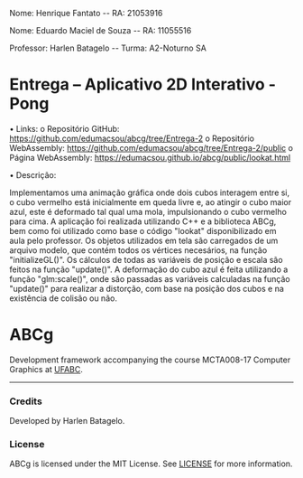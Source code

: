 Nome: Henrique Fantato                                                     --                                              RA: 21053916   

Nome: Eduardo Maciel de Souza                                              --                                              RA: 11055516

Professor: Harlen Batagelo                                                 --                                      Turma: A2-Noturno SA

       
# Entrega – Aplicativo 2D Interativo - Pong

•	Links:
  o	Repositório GitHub: https://github.com/edumacsou/abcg/tree/Entrega-2
  o	Repositório WebAssembly: https://github.com/edumacsou/abcg/tree/Entrega-2/public
  o	Página WebAssembly: https://edumacsou.github.io/abcg/public/lookat.html
  


•	Descrição:

  Implementamos uma animação gráfica onde dois cubos interagem entre si, o cubo vermelho está inicialmente em queda livre e, ao atingir o cubo maior azul, este 
 é deformado tal qual uma mola, impulsionando o cubo vermelho para cima. A aplicação foi realizada utilizando C++ e a biblioteca ABCg, bem como foi utilizado como
base o código "lookat" disponibilizado em aula pelo professor. Os objetos utilizados em tela são carregados de um arquivo modelo, que contém todos os vértices 
necesários, na função "initializeGL()". Os cálculos de todas as variáveis de posição e escala são feitos na função "update()". A deformação do cubo azul é feita 
utilizando a função "glm:scale()", onde são passadas as variáveis calculadas na função "update()" para realizar a distorção, com base na posição dos cubos e na 
existência de colisão ou não.



ABCg
======

Development framework accompanying the course MCTA008-17 Computer Graphics at [UFABC](https://www.ufabc.edu.br/).

----

### Credits

Developed by Harlen Batagelo.

### License

ABCg is licensed under the MIT License. See [LICENSE](https://github.com/hbatagelo/abcg/blob/main/LICENSE) for more information.
